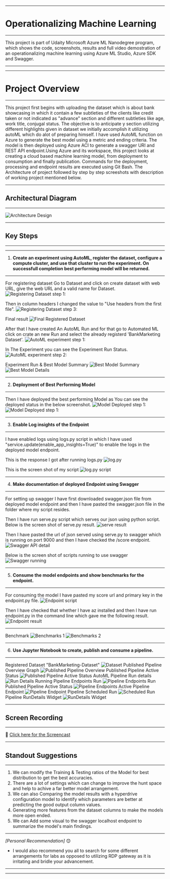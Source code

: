 ***
# Operationalizing Machine Learning
***
This project is part of Udaity Microsoft Azure ML Nanodegree program, which shows the code, screenshots, results and full video demostration of an operationalizing machine learning using Azure ML Studio, Azure SDK and Swagger.
***
***

# Project Overview
***
This project first begins with uploading the dataset which is about bank showcasing in which it contain a few subtleties of the clients like credit taken or not indicated as "advance" section and different subtleties like age, work title, conjugal status. The objective is to anticipate y section utilizing different highlights given in dataset we initially accomplish it utilizing autoML which do alot of preparing himself. I have used AutoML function on Azure to generate the best model using a metric and ending criteria. The model is then deployed using Azure ACI to generate a swagger URI and REST API endpoint.Using Azure and its workspace, this project looks at creating a cloud based machine learning model, from deployment to consumption and finally publication. Commands for the deployment, processing and endpoint results are executed using Git Bash.
The Architecture of project followed by step by step screeshots with description of working project mentioned below.
***

## Architectural Diagram
***
![Architecture Design](https://github.com/yash872/operationalizing-machine-learning/blob/master/Images/Project-Architecture.png)
***

## Key Steps
***
***
1. **Create an experiment using AutoML, register the dataset, configure a compute cluster, and use that cluster to run the experiment. On successfull completion best performing model will be returned.**
***
For registering dataset Go to Dataset and click on create dataset with web URL, give the web URL and a valid name for Dataset. 
![Registering Dataset step 1:](https://github.com/yash872/operationalizing-machine-learning/blob/master/Images/dataset-1.JPG)

Then in column headers I changed the value to "Use headers from the first file".
![Registering Dataset step 3:](https://github.com/yash872/operationalizing-machine-learning/blob/master/Images/dataset-2.JPG)

Final result
![Final Registered Dataset](https://github.com/yash872/operationalizing-machine-learning/blob/master/Images/dataset-3.JPG)

After that I have created An AutoML Run and for that go to Automated ML click on crate an new Run and select the already registerd 'BankMarketing Dataset'. 
![AutoML experiment step 1:](https://github.com/yash872/operationalizing-machine-learning/blob/master/Images/automl-1.JPG)

In The Experiment you can see the Experiment Run Status.
![AutoML experiment step 2:](https://github.com/yash872/operationalizing-machine-learning/blob/master/Images/automl-4.JPG)

Experiment Run & Best Model Summary
![Best Model Summary](https://github.com/yash872/operationalizing-machine-learning/blob/master/Images/automl-2.JPG)
![Best Model Details](https://github.com/yash872/operationalizing-machine-learning/blob/master/Images/automl-3.JPG)
***

2. **Deployment of Best Performing Model**
***
Then I have deployed the best performing Model as You can see the deployed status in the below screenshot.
![Model Deployed step 1:](https://github.com/yash872/operationalizing-machine-learning/blob/master/Images/Model-deploy-1.JPG)
![Model Deployed step 1:](https://github.com/yash872/operationalizing-machine-learning/blob/master/Images/Model-deploy-2.JPG)
***

3. **Enable Log insights of the Endpoint**
***
I have enabled logs using logs.py script in which I have used "service.update(enable_app_insights=True)" to enable the logs in the deployed model endpoint.

This is the response I got after running logs.py
![log.py](https://github.com/yash872/operationalizing-machine-learning/blob/master/Images/enable-log-1.JPG)

This is the screen shot of my script
![log.py script](https://github.com/yash872/operationalizing-machine-learning/blob/master/Images/enable-log-2.JPG)
***

4. **Make documentation of deployed Endpoint using Swagger**
***
For setting up swagger I have first downloaded swagger.json file from deployed model endpoint and then I have pasted the swagger.json file in the folder where my script resides. 

Then I have run serve.py script which serves our json using python script. Below is the screen shot of serve.py result. 
![serve result](https://github.com/yash872/operationalizing-machine-learning/blob/master/Images/swagger-2.JPG)

Then I have pasted the url of json served using serve.py to swagger which is running on port 9000 and then I have checked the /score endpoint.
![Swagger API detail](https://github.com/yash872/operationalizing-machine-learning/blob/master/Images/swagger-3.JPG)

Below is the screen shot of scripts running to use swagger
![Swagger running](https://github.com/yash872/operationalizing-machine-learning/blob/master/Images/swagger-4.JPG)
***

5. **Consume the model endpoints and show benchmarks for the endpoint.**
***
For consuming the model I have pasted my score url and primary key in the endpoint.py file.
![Endpoint script](https://github.com/yash872/operationalizing-machine-learning/blob/master/Images/endpoints-1.JPG)

Then I have checked that whether I have az installed and then I have run endpoint.py in the command line which gave me the following result.
![Endpoint result](https://github.com/yash872/operationalizing-machine-learning/blob/master/Images/endpoints-2.JPG)

***
Benchmark
![Benchmarks 1](https://github.com/yash872/operationalizing-machine-learning/blob/master/Images/benchmark-1.JPG)
![Benchmarks 2](https://github.com/yash872/operationalizing-machine-learning/blob/master/Images/benchmark-2.JPG)
***

6. **Use Jupyter Notebook to create, publish and consume a pipeline.**
***
Registered Dataset "BankMarketing-Dataset"
![Dataset](https://github.com/yash872/operationalizing-machine-learning/blob/master/Images/pipeline-dataset.JPG)
Published Pipeline Overview Graph 
![Published Pipeline Overview](https://github.com/yash872/operationalizing-machine-learning/blob/master/Images/pipeline-4.JPG)
Published Pipeline Active Status
![Published Pipeline Active Status](https://github.com/yash872/operationalizing-machine-learning/blob/master/Images/Pipeline-Active.png)
AutoML Pipeline Run details
![Run Details](https://github.com/yash872/operationalizing-machine-learning/blob/master/Images/pipeline-1.JPG)
Running Pipeline Endpoints Run
![Pipeline Endpoints Run](https://github.com/yash872/operationalizing-machine-learning/blob/master/Images/pipeline-3.JPG)
Published Pipeline Active Status
![Pipeline Endpoints Active](https://github.com/yash872/operationalizing-machine-learning/blob/master/Images/pipeline-2.JPG)
Pipeline Endpoint
![Pipeline Endpoint](https://github.com/yash872/operationalizing-machine-learning/blob/master/Images/pipeline-5.JPG)
Pipeline Scheduled Run
![Scheduled Run](https://github.com/yash872/operationalizing-machine-learning/blob/master/Images/pipeline-6.JPG)
Pipeline RunDetails Widget
![RunDetails Widget](https://github.com/yash872/operationalizing-machine-learning/blob/master/Images/pipeline-7.JPG)
***

## Screen Recording
***
:movie_camera: [Click here for the Screencast](https://drive.google.com/file/d/180JqYjitLLWAOrU1sIijdsMxuXo47oPz/view)
***

## Standout Suggestions
***
1. We can modify the Training & Testing ratios of the Model for best distribution to get the best accuracies.
2. There are a lot of settings which can change to improve the hunt space and help to achive a far better model arrangement.
3. We can also Comparing the model results with a hyperdrive configuration model to identify which parameters are better at predicting the good output column values.
4. Generating more features from the dataset columns to make the models more open ended.
5. We can Add some visual to the swagger localhost endpoint to summarize the model's main findings.
***

*[Personal Recommendation]* :blush:
- I would also recommend you all to search for some different arrangements for labs as opposed to utilizing RDP gateway as it is irritating and bridle your advancement.

***
***
